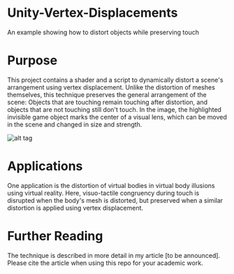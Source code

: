 # Unity-Vertex-Displacements
An example showing how to distort objects while preserving touch

# Purpose
This project contains a shader and a script to dynamically distort a scene's arrangement using vertex displacement. Unlike the distortion of meshes themselves, this technique preserves the general arrangement of the scene: Objects that are touching remain touching after distortion, and objects that are not touching still don't touch. In the image, the highlighted invisible game object marks the center of a visual lens, which can be moved in the scene and changed in size and strength. 

![alt tag](https://github.com/mariusrubo/Unity-Vertex-Displacements/blob/master/UnityVertexDisplacements.gif)

# Applications
One application is the distortion of virtual bodies in virtual body illusions using virtual reality. Here, visuo-tactile congruency during touch is disrupted when the body's mesh is distorted, but preserved when a similar distortion is applied using vertex displacement. 

# Further Reading
The technique is described in more detail in my article [to be announced]. Please cite the article when using this repo for your academic work.  
